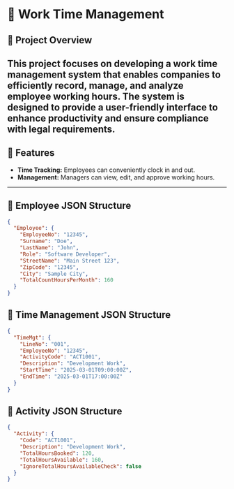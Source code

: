 # 📆 Work Time Management 

## 📄 Project Overview
This project focuses on developing a work time management system that enables companies to efficiently record, manage, and analyze employee working hours. The system is designed to provide a user-friendly interface to enhance productivity and ensure compliance with legal requirements.
---

## 🔧 Features
- **Time Tracking:** Employees can conveniently clock in and out.
- **Management:** Managers can view, edit, and approve working hours.
---

## 🔎 Employee JSON Structure

```json
{
  "Employee": {
    "EmployeeNo": "12345",
    "Surname": "Doe",
    "LastName": "John",
    "Role": "Software Developer",
    "StreetName": "Main Street 123",
    "ZipCode": "12345",
    "City": "Sample City",
    "TotalCountHoursPerMonth": 160
  }
}
```

## 🔎 Time Management JSON Structure

```json
{
  "TimeMgt": {
    "LineNo": "001",
    "EmployeeNo": "12345",
    "ActivityCode": "ACT1001",
    "Description": "Development Work",
    "StartTime": "2025-03-01T09:00:00Z",
    "EndTime": "2025-03-01T17:00:00Z"
  }
}
```

## 🔎 Activity JSON Structure

```json
{
  "Activity": {
    "Code": "ACT1001",
    "Description": "Development Work",
    "TotalHoursBooked": 120,
    "TotalHoursAvailable": 160,
    "IgnoreTotalHoursAvailableCheck": false
  }
}
```


